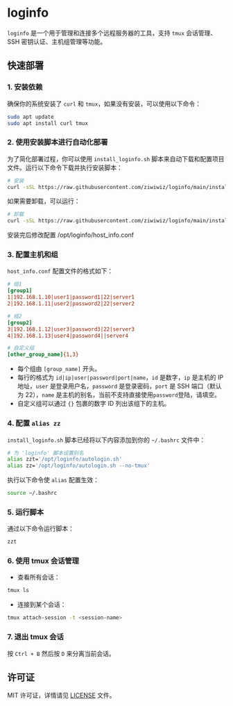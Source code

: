 
# loginfo

`loginfo` 是一个用于管理和连接多个远程服务器的工具，支持 `tmux` 会话管理、SSH 密钥认证、主机组管理等功能。

## 快速部署

### 1. 安装依赖

确保你的系统安装了 `curl` 和 `tmux`，如果没有安装，可以使用以下命令：

```bash
sudo apt update
sudo apt install curl tmux
```

### 2. 使用安装脚本进行自动化部署

为了简化部署过程，你可以使用 `install_loginfo.sh` 脚本来自动下载和配置项目文件。运行以下命令下载并执行安装脚本：

```bash
# 安装
curl -sSL https://raw.githubusercontent.com/ziwiwiz/loginfo/main/install_loginfo.sh | bash -s -- install
```

如果需要卸载，可以运行：

```bash
# 卸载
curl -sSL https://raw.githubusercontent.com/ziwiwiz/loginfo/main/install_loginfo.sh | bash -s -- uninstall
```
安装完后修改配置 /opt/loginfo/host_info.conf

### 3. 配置主机和组

`host_info.conf` 配置文件的格式如下：

```ini
# 组1
[group1]
1|192.168.1.10|user1|password1|22|server1
2|192.168.1.11|user2|password2|22|server2

# 组2
[group2]
3|192.168.1.12|user3|password3|22|server3
4|192.168.1.13|user4|password4||server4

# 自定义组
[other_group_name]{1,3}
```

- 每个组由 `[group_name]` 开头。
- 每行的格式为 `id|ip|user|password|port|name`，`id` 是数字，`ip` 是主机的 IP 地址，`user` 是登录用户名，`password` 是登录密码，`port` 是 SSH 端口（默认为 22），`name` 是主机的别名，当前不支持直接使用`password`登陆，请填空。
- 自定义组可以通过 `{}` 包裹的数字 ID 列出该组下的主机。

### 4. 配置 `alias zz`

`install_loginfo.sh` 脚本已经将以下内容添加到你的 `~/.bashrc` 文件中：

```bash
# 为 'loginfo' 脚本设置别名
alias zzt='/opt/loginfo/autologin.sh'
alias zz='/opt/loginfo/autologin.sh --no-tmux'
```

执行以下命令使 `alias` 配置生效：

```bash
source ~/.bashrc
```

### 5. 运行脚本

通过以下命令运行脚本：

```bash
zzt
```

### 6. 使用 tmux 会话管理

- 查看所有会话：

```bash
tmux ls
```

- 连接到某个会话：

```bash
tmux attach-session -t <session-name>
```

### 7. 退出 tmux 会话

按 `Ctrl + B` 然后按 `D` 来分离当前会话。

## 许可证

MIT 许可证，详情请见 [LICENSE](LICENSE) 文件。
